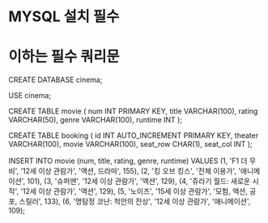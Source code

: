 # MYSQL 설치 필수

# 이하는 필수 쿼리문
CREATE DATABASE cinema;

USE cinema;

CREATE TABLE movie (
    num INT PRIMARY KEY,
    title VARCHAR(100),
    rating VARCHAR(50),
    genre VARCHAR(100),
    runtime INT
);

CREATE TABLE booking (
    id INT AUTO_INCREMENT PRIMARY KEY,
    theater VARCHAR(100),
    movie VARCHAR(100),
    seat_row CHAR(1),
    seat_col INT
);

INSERT INTO movie (num, title, rating, genre, runtime) VALUES
(1, 'F1 더 무비', '12세 이상 관람가', '액션, 드라마', 155),
(2, '킹 오브 킹스', '전체 이용가', '애니메이션', 101),
(3, '슈퍼맨', '12세 이상 관람가', '액션', 129),
(4, '쥬라기 월드: 새로운 시작', '12세 이상 관람가', '액션', 129),
(5, '노이즈', '15세 이상 관람가', '모험, 액션, 공포, 스릴러', 133),
(6, '명탐정 코난: 척안의 잔상', '12세 이상 관람가', '애니메이션', 109);